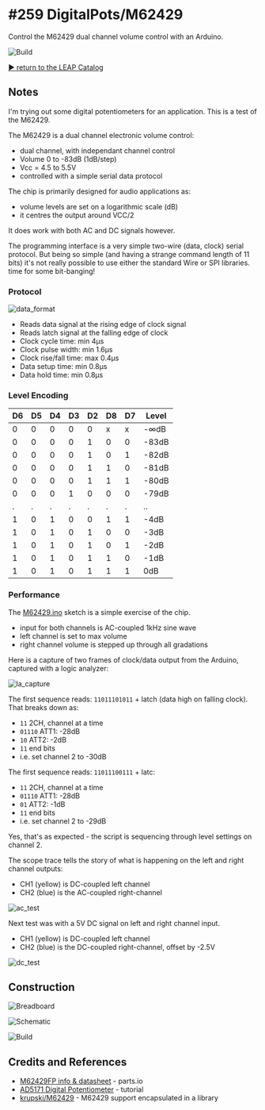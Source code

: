 # #259 DigitalPots/M62429

Control the M62429 dual channel volume control with an Arduino.

![Build](./assets/M62429_build.jpg?raw=true)


[:arrow_forward: return to the LEAP Catalog](http://leap.tardate.com)

## Notes

I'm trying out some digital potentiometers for an application. This is a test of the M62429.

The M62429 is a dual channel electronic volume control:

* dual channel, with independant channel control
* Volume 0 to -83dB (1dB/step)
* Vcc = 4.5 to 5.5V
* controlled with a simple serial data protocol

The chip is primarily designed for audio applications as:

* volume levels are set on a logarithmic scale (dB)
* it centres the output around VCC/2

It does work with both AC and DC signals however.

The programming interface is a very simple two-wire (data, clock) serial protocol.
But being so simple (and having a strange command length of 11 bits) it's not really possible to use either
the standard Wire or SPI libraries. time for some bit-banging!

### Protocol

![data_format](./assets/data_format.png?raw=true)

* Reads data signal at the rising edge of clock signal
* Reads latch signal at the falling edge of clock
* Clock cycle time: min 4µs
* Clock pulse width: min 1.6µs
* Clock rise/fall time: max 0.4µs
* Data setup time: min 0.8µs
* Data hold time: min 0.8µs


### Level Encoding

| D6 | D5 | D4 | D3 | D2 | D8 | D7 | Level |
|----|----|----|----|----|----|----|-------|
|  0 |  0 |  0 |  0 |  0 |  x |  x |  -∞dB |
|  0 |  0 |  0 |  0 |  1 |  0 |  0 | -83dB |
|  0 |  0 |  0 |  0 |  1 |  0 |  1 | -82dB |
|  0 |  0 |  0 |  0 |  1 |  1 |  0 | -81dB |
|  0 |  0 |  0 |  0 |  1 |  1 |  1 | -80dB |
|  0 |  0 |  0 |  1 |  0 |  0 |  0 | -79dB |
|  . |  . |  . |  . |  . |  . |  . |    .. |
|  1 |  0 |  1 |  0 |  0 |  1 |  1 |  -4dB |
|  1 |  0 |  1 |  0 |  1 |  0 |  0 |  -3dB |
|  1 |  0 |  1 |  0 |  1 |  0 |  1 |  -2dB |
|  1 |  0 |  1 |  0 |  1 |  1 |  0 |  -1dB |
|  1 |  0 |  1 |  0 |  1 |  1 |  1 |   0dB |


### Performance

The [M62429.ino](./M62429.ino) sketch is a simple exercise of the chip.

* input for both channels is AC-coupled 1kHz sine wave
* left channel is set to max volume
* right channel volume is stepped up through all gradations

Here is a capture of two frames of clock/data output from the Arduino, captured with a logic analyzer:

![la_capture](./assets/la_capture.png?raw=true)

The first sequence reads: `11011101011` + latch (data high on falling clock). That breaks down as:
* `11` 2CH, channel at a time
* `01110` ATT1: -28dB
* `10` ATT2: -2dB
* `11` end bits
* i.e. set channel 2 to -30dB

The first sequence reads: `11011100111` + latc:
* `11` 2CH, channel at a time
* `01110` ATT1: -28dB
* `01` ATT2: -1dB
* `11` end bits
* i.e. set channel 2 to -29dB

Yes, that's as expected - the script is sequencing through level settings on channel 2.


The scope trace tells the story of what is happening on the left and right channel outputs:

* CH1 (yellow) is DC-coupled left channel
* CH2 (blue) is the AC-coupled right-channel

![ac_test](./assets/ac_test.gif?raw=true)

Next test was with a 5V DC signal on left and right channel input.

* CH1 (yellow) is DC-coupled left channel
* CH2 (blue) is the DC-coupled right-channel, offset by -2.5V

![dc_test](./assets/dc_test.gif?raw=true)

## Construction

![Breadboard](./assets/M62429_bb.jpg?raw=true)

![Schematic](./assets/M62429_schematic.jpg?raw=true)

![Build](./assets/M62429_build.jpg?raw=true)

## Credits and References
* [M62429FP info & datasheet](http://parts.io/detail/5005065/M62429FP) - parts.io
* [AD5171 Digital Potentiometer](https://www.arduino.cc/en/Tutorial/DigitalPotentiometer) - tutorial
* [krupski/M62429](https://github.com/krupski/M62429) - M62429 support encapsulated in a library
